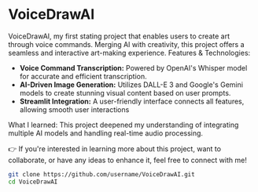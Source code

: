 # VoiceDrawAI

 VoiceDrawAI, my first stating project that enables users to create art through voice commands. Merging AI with creativity, this project offers a seamless and interactive art-making experience.
Features & Technologies:

- **Voice Command Transcription:** Powered by OpenAI's Whisper model for accurate and efficient transcription.
- **AI-Driven Image Generation:** Utilizes DALL-E 3 and Google's Gemini models to create stunning visual content based on user prompts.
- **Streamlit Integration:** A user-friendly interface connects all features, allowing smooth user interactions

What I learned: This project deepened my understanding of integrating multiple AI models and handling real-time audio processing.

👉 If you're interested in learning more about this project, want to collaborate, or have any ideas to enhance it, feel free to connect with me!

```bash
git clone https://github.com/username/VoiceDrawAI.git
cd VoiceDrawAI
